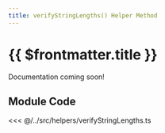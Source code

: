 ```yaml
---
title: verifyStringLengths() Helper Method
---
```



<script setup>
    import DocsPackageVersion from '../../../src/views/compos/DocsPackageVersion.vue'
</script>

<!-- TODO: complete documentation for this helper module -->



# {{ $frontmatter.title }}

Documentation coming soon!









## Module Code

<<< @/../src/helpers/verifyStringLengths.ts






<DocsPackageVersion/>